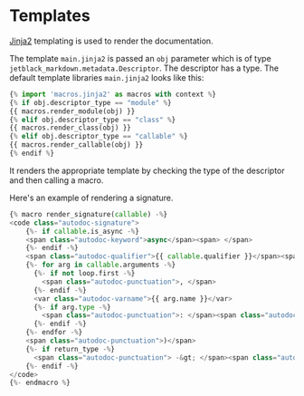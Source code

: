# Templates

[Jinja2](https://jinja.palletsprojects.com/en/2.11.x/) templating
is used to render the documentation.

The template `main.jinja2` is passed an `obj` parameter which is of type `jetblack_markdown.metadata.Descriptor`.
The descriptor has a type. The default template libraries `main.jinja2` looks like this:

```python
{% import 'macros.jinja2' as macros with context %}
{% if obj.descriptor_type == "module" %}
{{ macros.render_module(obj) }}
{% elif obj.descriptor_type == "class" %}
{{ macros.render_class(obj) }}
{% elif obj.descriptor_type == "callable" %}
{{ macros.render_callable(obj) }}
{% endif %}
```

It renders the appropriate template by checking the type
of the descriptor and then calling a macro.

Here's an example of rendering a signature.

```python
{% macro render_signature(callable) -%}
<code class="autodoc-signature">
    {%- if callable.is_async -%}
    <span class="autodoc-keyword">async</span><span> </span>
    {%- endif -%}
    <span class="autodoc-qualifier">{{ callable.qualifier }}</span><span class="autodoc-punctuation">.</span><var class="autodoc-varname">{{ callable.name }}</var><span class="autodoc-punctuation">(</span>
    {%- for arg in callable.arguments -%}
      {%- if not loop.first -%}
        <span class="autodoc-punctuation">, </span>
      {%- endif -%}
      <var class="autodoc-varname">{{ arg.name }}</var>
      {%- if arg.type -%}
        <span class="autodoc-punctuation">: </span><span class="autodoc-vartype">{{ arg.type }}</span>
      {%- endif -%}
    {%- endfor -%}
    <span class="autodoc-punctuation">)</span>
    {%- if return_type -%}
      <span class="autodoc-punctuation"> -&gt; </span><span class="autodoc-vartype">{{ return_type }}</span>
    {%- endif -%}
</code>
{%- endmacro %}
```
